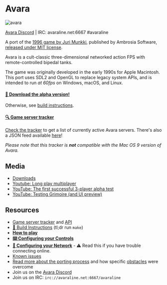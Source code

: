 
# Avara

![avara](https://img.avara.gg/uploads/original/30/fe/42a79ba9b5843fc858a824ae8231.gif)

[Avara Discord](https://discord.gg/yw5qnBtJd5) | IRC: avaraline.net:6667 #avaraline

A port of the [1996 game by Juri Munkki](https://en.wikipedia.org/wiki/Avara), published by Ambrosia Software, [released under MIT license](https://github.com/jmunkki/Avara).

Avara is a cult-classic three-dimensional networked action FPS with remote-controlled bipedal tanks. 

The game was originally developed in the early 1990s for Apple Macintosh. This port uses SDL2 and OpenGL to replace legacy system APIs, and is intended to run *at 60fps* on Windows, macOS, and Linux.

#### [💾 Download the alpha version!](https://github.com/avaraline/Avara/releases/tag/0.7.0-nightly.20201230)

Otherwise, see [build instructions](https://github.com/avaraline/Avara/wiki/Build-instructions).

#### [🔍 Game server tracker](http://tracker.avara.gg/)
[Check the tracker](http://tracker.avara.gg/) to get a list of currently active Avara servers. There's also a JSON feed available [here](http://tracker.avara.gg/api/v1/games/)!

_Please note that this tracker is **not** compatible with the Mac OS 9 version of Avara._

## Media
* [Downloads](https://github.com/avaraline/Avara/releases/tag/0.7.0-nightly.20201230)
* [Youtube: Long play multiplayer](https://www.youtube.com/watch?v=AqDRN6srt5M)
* [YouTube: The first successful 3-player alpha test](https://www.youtube.com/watch?v=aOW6lSC0kQI)
* [YouTube: Testing Grimoire (and UI preview)](https://www.youtube.com/watch?v=OX4I18PXXOI&)

## Resources 
- [Game server tracker](http://tracker.avara.gg/) and [API](http://tracker.avara.gg/api/v1/games/)
- [👷 Build Instructions](https://github.com/avaraline/Avara/wiki/Build-instructions) (tl;dr run `make`)
- **[How to play](https://github.com/avaraline/Avara/wiki/How-to-Play)**
- **[⌨️ Configuring your Controls](https://github.com/avaraline/Avara/wiki/Configuring-your-Controls)**
- **[📡 Configuring your Network](https://github.com/avaraline/Avara/wiki/Configuring-your-Network)** - ⚠️ Read this if you have trouble connecting online.
- [Known issues](https://github.com/avaraline/Avara/issues?q=is%3Aissue+is%3Aopen+label%3Abug)
- [Read more about the porting process](https://github.com/avaraline/Avara/wiki/Porting-challenges) and how specific [obstacles](https://en.wikipedia.org/wiki/Macintosh_Toolbox) were overcome
- Join us on the [Avara Discord](https://discord.gg/yw5qnBtJd5)
- Join us on IRC: `irc://avaraline.net:6667/avaraline`


